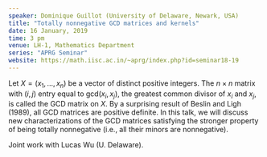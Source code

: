 ```yaml
---
speaker: Dominique Guillot (University of Delaware, Newark, USA)
title: "Totally nonnegative GCD matrices and kernels"
date: 16 January, 2019
time: 3 pm
venue: LH-1, Mathematics Department
series: "APRG Seminar"
website: https://math.iisc.ac.in/~aprg/index.php?id=seminar18-19
---
```


Let $X=(x_1, ... ,x_n)$ be a vector of distinct positive integers.
The $n \times n$ matrix with $(i,j)$ entry equal to gcd$(x_i,x_j)$,
the greatest common divisor of $x_i$ and $x_j$, is called the
GCD matrix on $X$. By a surprising result of Beslin and Ligh (1989),
all GCD matrices are positive definite. In this talk, we will discuss
new characterizations of the GCD matrices satisfying the stronger property
of being totally nonnegative (i.e., all their minors are nonnegative).

Joint work with Lucas Wu (U. Delaware).
